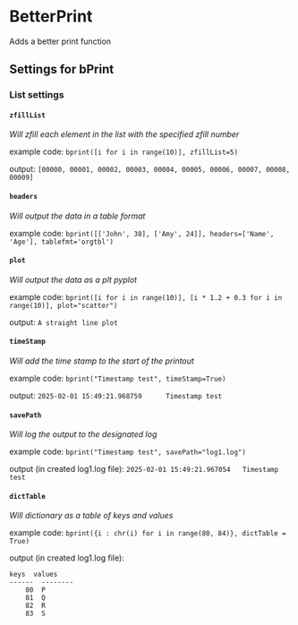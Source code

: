 # BetterPrint
Adds a better print function

## Settings for bPrint

### List settings

#### ```zfillList```

_Will zfill each element in the list with the specified zfill number_

example code: ```bprint([i for i in range(10)], zfillList=5)```

output: ```[00000, 00001, 00002, 00003, 00004, 00005, 00006, 00007, 00008, 00009]```

#### ```headers```

_Will output the data in a table format_

example code: ```bprint([['John', 38], ['Amy', 24]], headers=['Name', 'Age'], tablefmt='orgtbl')```

#### ```plot```

_Will output the data as a plt pyplot_

example code: ```bprint([i for i in range(10)], [i * 1.2 + 0.3 for i in range(10)], plot="scatter")```

output:
```A straight line plot```

#### ```timeStamp```

_Will add the time stamp to the start of the printout_

example code: ```bprint("Timestamp test", timeStamp=True)```

output:
```2025-02-01 15:49:21.968759      Timestamp test```

#### ```savePath```

_Will log the output to the designated log_

example code: ```bprint("Timestamp test", savePath="log1.log")```

output (in created log1.log file):
```2025-02-01 15:49:21.967054	Timestamp test```


#### ```dictTable```

_Will dictionary as a table of keys and values_

example code: ```bprint({i : chr(i) for i in range(80, 84)}, dictTable = True)```

output (in created log1.log file):
```
keys  values
------  --------
    80  P
    81  Q
    82  R
    83  S
```


